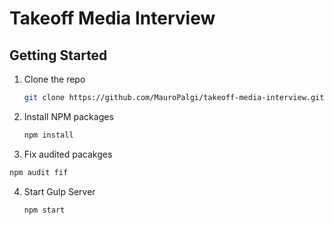 # Takeoff Media Interview
## Getting Started

1. Clone the repo
   ```sh
   git clone https://github.com/MauroPalgi/takeoff-media-interview.git
   ```
2. Install NPM packages
   ```sh
   npm install
   ```
 3. Fix audited pacakges 
   ```sh
   npm audit fif
   ```
4. Start Gulp Server
   ```sh
   npm start
   ```

